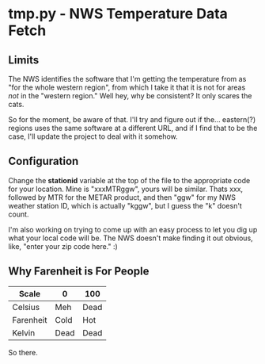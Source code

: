 # tmp.py - NWS Temperature Data Fetch

## Limits

The NWS identifies the software that I'm getting the temperature from
as "for the whole western region", from which I take it that it is not
for areas _not_ in the "western region." Well hey, why be consistent?
It only scares the cats.

So for the moment, be aware of that. I'll try and figure out if the...
eastern\(?\) regions uses the same software at a different URL, and if
I find that to be the case, I'll update the project to deal with it
somehow.

## Configuration

Change the **stationid** variable at the top of the file to the
appropriate code for your location. Mine is "xxxMTRggw", yours
will be similar. Thats xxx, followed by MTR for the METAR product,
and then "ggw" for my NWS weather station ID, which is actually
"kggw", but I guess the "k" doesn't count.

I'm also working on trying to come up with an easy process to let you
dig up what your local code will be. The NWS doesn't make finding it out
obvious, like, "enter your zip code here." :\)

## Why Farenheit is For People

Scale | 0 | 100  
----- | - | ---  
Celsius | Meh | Dead  
Farenheit | Cold | Hot  
Kelvin | Dead | Dead  

So there.

